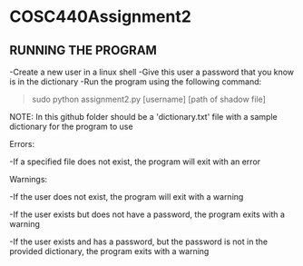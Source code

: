 # COSC440Assignment2

## RUNNING THE PROGRAM ##

-Create a new user in a linux shell
-Give this user a password that you know is in the dictionary
-Run the program using the following command:

> sudo python assignment2.py [username] [path of shadow file]

NOTE: In this github folder should be a 'dictionary.txt' file with a sample dictionary for the program to use

Errors:

-If a specified file does not exist, the program will exit with an error

Warnings:

-If the user does not exist, the program will exit with a warning

-If the user exists but does not have a password, the program exits with a warning

-If the user exists and has a password, but the password is not in the provided dictionary, the program exits with a warning
